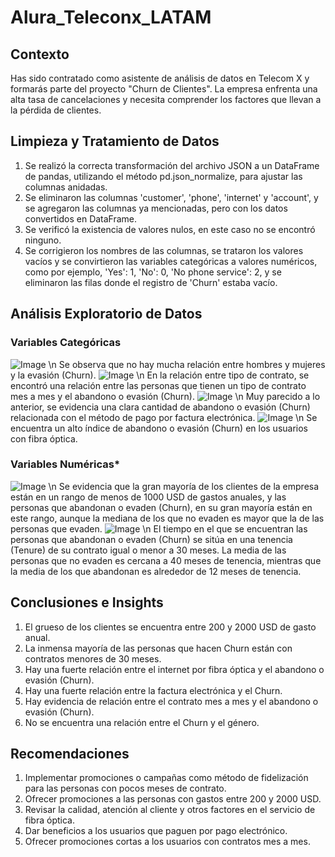 # Alura_Teleconx_LATAM

## **Contexto**
Has sido contratado como asistente de análisis de datos en Telecom X y formarás parte del proyecto "Churn de Clientes". La empresa enfrenta una alta tasa de cancelaciones y necesita comprender los factores que llevan a la pérdida de clientes.

## **Limpieza y Tratamiento de Datos**
1. Se realizó la correcta transformación del archivo JSON a un DataFrame de pandas, utilizando el método pd.json_normalize, para ajustar las columnas anidadas.
2. Se eliminaron las columnas 'customer', 'phone', 'internet' y 'account', y se agregaron las columnas ya mencionadas, pero con los datos convertidos en DataFrame.
3. Se verificó la existencia de valores nulos, en este caso no se encontró ninguno.
4. Se corrigieron los nombres de las columnas, se trataron los valores vacíos y se convirtieron las variables categóricas a valores numéricos, como por ejemplo, 'Yes': 1, 'No': 0, 'No phone service': 2, y se eliminaron las filas donde el registro de 'Churn' estaba vacío.
## **Análisis Exploratorio de Datos**
### **Variables Categóricas**
![Image](https://github.com/user-attachments/assets/b36da904-145d-41e9-9221-1f9216ec20c2) \n
Se observa que no hay mucha relación entre hombres y mujeres y la evasión (Churn).
![Image](https://github.com/user-attachments/assets/33b2f297-34b3-47d3-a193-f6c461099c34) \n
En la relación entre tipo de contrato, se encontró una relación entre las personas que tienen un tipo de contrato mes a mes y el abandono o evasión (Churn).
![Image](https://github.com/user-attachments/assets/1980e658-b3eb-4932-a723-9f323fa20809) \n
Muy parecido a lo anterior, se evidencia una clara cantidad de abandono o evasión (Churn) relacionada con el método de pago por factura electrónica.
![Image](https://github.com/user-attachments/assets/8066b208-5e38-4d99-86b2-e4528ca8bdb6) \n
Se encuentra un alto índice de abandono o evasión (Churn) en los usuarios con fibra óptica.
### **Variables Numéricas***
![Image](https://github.com/user-attachments/assets/8621bd70-d473-4709-ae86-e95860abf0e6) \n
Se evidencia que la gran mayoría de los clientes de la empresa están en un rango de menos de 1000 USD de gastos anuales, y las personas que abandonan o evaden (Churn), en su gran mayoría están en este rango, aunque la mediana de los que no evaden es mayor que la de las personas que evaden.
![Image](https://github.com/user-attachments/assets/31141db7-f85c-4002-aa0d-8f41c291045c) \n
El tiempo en el que se encuentran las personas que abandonan o evaden (Churn) se sitúa en una tenencia (Tenure) de su contrato igual o menor a 30 meses. La media de las personas que no evaden es cercana a 40 meses de tenencia, mientras que la media de los que abandonan es alrededor de 12 meses de tenencia.
## **Conclusiones e Insights**
1. El grueso de los clientes se encuentra entre 200 y 2000 USD de gasto anual.
2. La inmensa mayoría de las personas que hacen Churn están con contratos menores de 30 meses.
3. Hay una fuerte relación entre el internet por fibra óptica y el abandono o evasión (Churn).
4. Hay una fuerte relación entre la factura electrónica y el Churn.
5. Hay evidencia de relación entre el contrato mes a mes y el abandono o evasión (Churn).
6. No se encuentra una relación entre el Churn y el género.
## **Recomendaciones**
1. Implementar promociones o campañas como método de fidelización para las personas con pocos meses de contrato.
2. Ofrecer promociones a las personas con gastos entre 200 y 2000 USD.
3. Revisar la calidad, atención al cliente y otros factores en el servicio de fibra óptica.
4. Dar beneficios a los usuarios que paguen por pago electrónico.
5. Ofrecer promociones cortas a los usuarios con contratos mes a mes.
